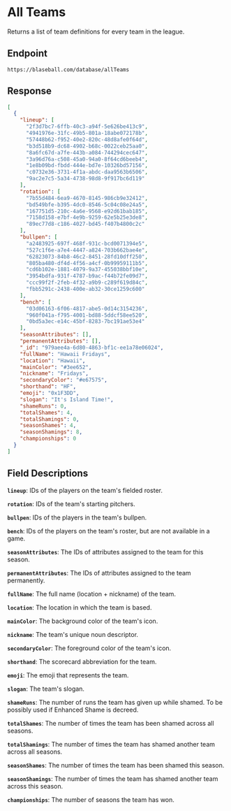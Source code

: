 # All Teams

Returns a list of team definitions for every team in the league.

## Endpoint

`https://blaseball.com/database/allTeams`

## Response

```json
[
  {
    "lineup": [
      "2f3d7bc7-6ffb-40c3-a94f-5e626be413c9",
      "4941976e-31fc-49b5-801a-18abe072178b",
      "57448b62-f952-40e2-820c-48d8afe0f64d",
      "b3d518b9-dc68-4902-b68c-0022ceb25aa0",
      "8a6fc67d-a7fe-443b-a084-744294cec647",
      "3a96d76a-c508-45a0-94a0-8f64cd6beeb4",
      "1e8b09bd-fbdd-444e-bd7e-10326bd57156",
      "c0732e36-3731-4f1a-abdc-daa9563b6506",
      "9ac2e7c5-5a34-4738-98d8-9f917bc6d119"
    ],
    "rotation": [
      "7b55d484-6ea9-4670-8145-986cb9e32412",
      "bd549bfe-b395-4dc0-8546-5c04c08e24a5",
      "167751d5-210c-4a6e-9568-e92d61bab185",
      "7158d158-e7bf-4e9b-9259-62e5b25e3de8",
      "89ec77d8-c186-4027-bd45-f407b4800c2c"
    ],
    "bullpen": [
      "a2483925-697f-468f-931c-bcd0071394e5",
      "527c1f6e-a7e4-4447-a824-703b662bae4e",
      "62823073-84b8-46c2-8451-28fd10dff250",
      "805ba480-df4d-4f56-a4cf-0b99959111b5",
      "cd6b102e-1881-4079-9a37-455038bbf10e",
      "3954bdfa-931f-4787-b9ac-f44b72fe09d7",
      "ccc99f2f-2feb-4f32-a9b9-c289f619d84c",
      "fbb5291c-2438-400e-ab32-30ce1259c600"
    ],
    "bench": [
      "03d06163-6f06-4817-abe5-0d14c3154236",
      "960f041a-f795-4001-bd88-5ddcf58ee520",
      "0bd5a3ec-e14c-45bf-8283-7bc191ae53e4"
    ],
    "seasonAttributes": [],
    "permanentAttributes": [],
    "_id": "979aee4a-6d80-4863-bf1c-ee1a78e06024",
    "fullName": "Hawaii Fridays",
    "location": "Hawaii",
    "mainColor": "#3ee652",
    "nickname": "Fridays",
    "secondaryColor": "#e67575",
    "shorthand": "HF",
    "emoji": "0x1F3DD",
    "slogan": "It's Island Time!",
    "shameRuns": 0,
    "totalShames": 4,
    "totalShamings": 0,
    "seasonShames": 4,
    "seasonShamings": 8,
    "championships": 0
  }
]
```

## Field Descriptions

**`lineup`**: IDs of the players on the team's fielded roster.

**`rotation`**: IDs of the team's starting pitchers.

**`bullpen`**: IDs of the players in the team's bullpen.

**`bench`**: IDs of the players on the team's roster, but are not available in a game.

**`seasonAttributes`**: The IDs of attributes assigned to the team for this season.

**`permanentAttributes`**: The IDs of attributes assigned to the team permanently.

**`fullName`**: The full name (location + nickname) of the team.

**`location`**: The location in which the team is based.

**`mainColor`**: The background color of the team's icon.

**`nickname`**: The team's unique noun descriptor.

**`secondaryColor`**: The foreground color of the team's icon.

**`shorthand`**: The scorecard abbreviation for the team.

**`emoji`**: The emoji that represents the team.

**`slogan`**: The team's slogan.

**`shameRuns`**: The number of runs the team has given up while shamed. To be possibly used if Enhanced Shame is decreed.

**`totalShames`**: The number of times the team has been shamed across all seasons.

**`totalShamings`**: The number of times the team has shamed another team across all seasons.

**`seasonShames`**: The number of times the team has been shamed this season.

**`seasonShamings`**: The number of times the team has shamed another team across this season.

**`championships`**: The number of seasons the team has won.
